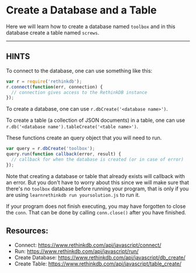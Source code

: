 # Create a Database and a Table

Here we will learn how to create a database named `toolbox` and in this
database create a table named `screws`.

-----------------------------------------------------------
## HINTS

To connect to the database, one can use something like this:

```js
var r = require('rethinkdb');
r.connect(function(err, connection) {
  // connection gives access to the RethinkDB instance
});
```

To create a database, one can use `r.dbCreate('<database name>')`.

To create a table (a collection of JSON documents) in a table, one can use
`r.db('<database name').tableCreate('<table name>')`.

These functions create an query object that you will need to run.

```js
var query = r.dbCreate('toolbox');
query.run(function callback(error, result) {
  // callback for when the database is created (or in case of error)
});
```

Note that creating a database or table that already exists will callback with
an error. But you don't have to worry about this since we will make
sure that there's no `toolbox` database before running your program, that is
only if you are using `learnrethinkdb run yoursolution.js` to run it.

If your program does not finish executing, you may have forgotten to
close the `conn`. That can be done by calling `conn.close()` after you
have finished.

## Resources:

* Connect: https://www.rethinkdb.com/api/javascript/connect/
* Run: https://www.rethinkdb.com/api/javascript/run/
* Create Database: https://www.rethinkdb.com/api/javascript/db_create/
* Create Table: https://www.rethinkdb.com/api/javascript/table_create/
